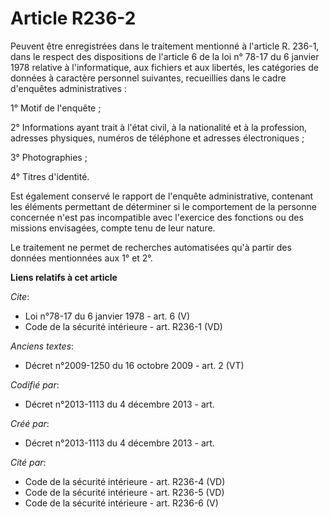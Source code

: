 # Article R236-2

Peuvent être enregistrées dans le traitement mentionné à l'article R. 236-1, dans le respect des dispositions de l'article 6
de la loi n° 78-17 du 6 janvier 1978 relative à l'informatique, aux fichiers et aux libertés, les catégories de données à
caractère personnel suivantes, recueillies dans le cadre d'enquêtes administratives : 

1° Motif de l'enquête ; 

2° Informations ayant trait à l'état civil, à la nationalité et à la profession, adresses physiques, numéros de téléphone et
adresses électroniques ; 

3° Photographies ; 

4° Titres d'identité. 

Est également conservé le rapport de l'enquête administrative, contenant les éléments permettant de déterminer si le
comportement de la personne concernée n'est pas incompatible avec l'exercice des fonctions ou des missions envisagées, compte
tenu de leur nature. 

Le traitement ne permet de recherches automatisées qu'à partir des données mentionnées aux 1° et 2°.

**Liens relatifs à cet article**

_Cite_:

  - Loi n°78-17 du 6 janvier 1978 - art. 6 (V)
  - Code de la sécurité intérieure - art. R236-1 (VD)

_Anciens textes_:

  - Décret n°2009-1250 du 16 octobre 2009 - art. 2 (VT)

_Codifié par_:

  - Décret n°2013-1113 du 4 décembre 2013 - art.

_Créé par_:

  - Décret n°2013-1113 du 4 décembre 2013 - art.

_Cité par_:

  - Code de la sécurité intérieure - art. R236-4 (VD)
  - Code de la sécurité intérieure - art. R236-5 (VD)
  - Code de la sécurité intérieure - art. R236-6 (V)

